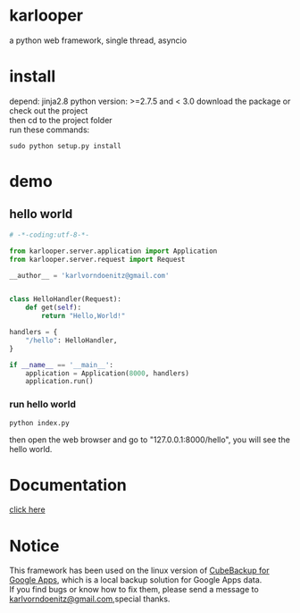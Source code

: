 # karlooper
a python web framework, single thread, asyncio

# install
depend: jinja2.8
python version: >=2.7.5 and < 3.0
download the package or check out the project  
then cd to the project folder  
run these commands:  

    sudo python setup.py install  

# demo
## hello world
```python
# -*-coding:utf-8-*-

from karlooper.server.application import Application
from karlooper.server.request import Request

__author__ = 'karlvorndoenitz@gmail.com'


class HelloHandler(Request):
    def get(self):
        return "Hello,World!"

handlers = {
    "/hello": HelloHandler,
}

if __name__ == '__main__':
    application = Application(8000, handlers)
    application.run()

```
### run hello world
    python index.py
then open the web browser and go to "127.0.0.1:8000/hello", you will see the hello world.

# Documentation
[click here](https://github.com/karldoenitz/karlooper/blob/master/document.md)

# Notice
This framework has been used on the linux version of <a href="http://www.cubebackup.com"> CubeBackup for Google Apps</a>, which is a local backup solution for Google Apps data.   
If you find bugs or know how to fix them,  please send a message to karlvorndoenitz@gmail.com,special thanks.   
